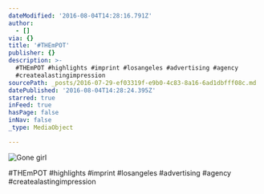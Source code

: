 ```yaml
---
dateModified: '2016-08-04T14:28:16.791Z'
author:
  - []
via: {}
title: '#THEmPOT'
publisher: {}
description: >-
  #THEmPOT #highlights #imprint #losangeles #advertising #agency
  #createalastingimpression
sourcePath: _posts/2016-07-29-ef03319f-e9b0-4c83-8a16-6ad1dbfff08c.md
datePublished: '2016-08-04T14:28:24.395Z'
starred: true
inFeed: true
hasPage: false
inNav: false
_type: MediaObject

---
```

![Gone girl](https://the-grid-user-content.s3-us-west-2.amazonaws.com/e87b0a40-6de3-4da0-aa66-b528d9894ee5.jpg)

\#THEmPOT \#highlights \#imprint \#losangeles \#advertising \#agency \#createalastingimpression